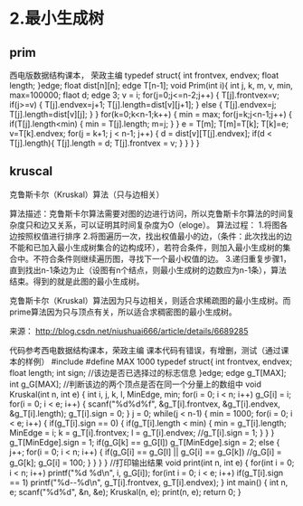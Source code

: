 # 2.最小生成树  
## prim  
西电版数据结构课本， 荣政主编
typedef struct{
	int frontvex, endvex;
	float length;
}edge;
float dist[n][n];
edge T[n-1];
void Prim(int i){
	int j, k, m, v, min, max=100000;
	flaot d;
	edge 3;
	v = i;
	for(j=0;j<=n-2;j++)
	{
		T[j].frontvex=v;
		if(j>=v)
		{
			T[j].endvex=j+1;
			T[j].length=dist[v][j+1];
		}
		else
		{
			T[j].endvex=j;
			T[j].length=dist[v][j];
		}
	}
	for(k=0;k<n-1;k++)
	{
		min = max;
		for(j=k;j<n-1;j++)
		{
			if(T[j].length<min)
			{
				min = T[j].length;
				m=j;
			}
		}
		e = T[m];
		T[m]=T[k];
		T[k]=e;
		v=T[k].endvex;
		for(j = k+1; j < n-1; j++)
		{
			d = dist[v][T[j].endvex];
			if(d < T[j].length){
				T[j].length = d;
				T[j].frontvex = v;
			}
		}
	}
}

## kruscal

克鲁斯卡尔（Kruskal）算法（只与边相关）

算法描述：克鲁斯卡尔算法需要对图的边进行访问，所以克鲁斯卡尔算法的时间复杂度只和边又关系，可以证明其时间复杂度为O（eloge）。
算法过程：
1.将图各边按照权值进行排序
2.将图遍历一次，找出权值最小的边，（条件：此次找出的边不能和已加入最小生成树集合的边构成环），若符合条件，则加入最小生成树的集合中。不符合条件则继续遍历图，寻找下一个最小权值的边。
3.递归重复步骤1，直到找出n-1条边为止（设图有n个结点，则最小生成树的边数应为n-1条），算法结束。得到的就是此图的最小生成树。

克鲁斯卡尔（Kruskal）算法因为只与边相关，则适合求稀疏图的最小生成树。而prime算法因为只与顶点有关，所以适合求稠密图的最小生成树。

来源： http://blog.csdn.net/niushuai666/article/details/6689285

代码参考西电数据结构课本，荣政主编
课本代码有错误，有增删，测试（通过课本的样例）
#include <cstdio>
#define MAX 1000
typedef struct{
	int frontvex, endvex;
	float length;
	int sign; //该边是否已选择过的标志信息
}edge;
edge g_T[MAX];
int g_G[MAX]; //判断该边的两个顶点是否在同一个分量上的数组中
void Kruskal(int n, int e)
{
    int i, j, k, l, MinEdge, min;
    for(i = 0; i < n; i++)
        g_G[i] = i;
    for(i = 0; i < e; i++)
    {
        scanf("%d%d%f", &g_T[i].frontvex, &g_T[i].endvex, &g_T[i].length);
        g_T[i].sign = 0;
    }
    j = 0;
    while(j < n-1)
    {
        min = 1000;
        for(i = 0; i < e; i++)
        {
            if(g_T[i].sign == 0)
            {
                if(g_T[i].length < min)
                {
                    min = g_T[i].length;
                    MinEdge = i;
                    k = g_T[i].frontvex;
                    l = g_T[i].endvex;
                    //g_T[i].sign = 1;
                }
            }
        }
        g_T[MinEdge].sign = 1;
        if(g_G[k] == g_G[l])
            g_T[MinEdge].sign = 2;
        else
        {
            j++;
            for(i = 0; i < n; i++)
            {
                if(g_G[i] == g_G[l] || g_G[i] == g_G[k])
                    //g_G[i] = g_G[k];
                    g_G[i] = 100;
            }
        }
    }
}
//打印输出结果
void print(int n, int e)
{
    for(int i = 0; i < n; i++)
        printf("%d %d\n", i, g_G[i]);
    for(int i = 0; i < e; i++)
        if(g_T[i].sign == 1)
            printf("%d--%d\n", g_T[i].frontvex, g_T[i].endvex);
}
int main()
{
    int n, e;
    scanf("%d%d", &n, &e);
    Kruskal(n, e);
    print(n, e);
    return 0;
}







